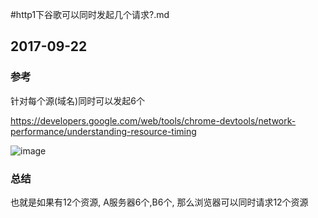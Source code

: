 #http1下谷歌可以同时发起几个请求?.md
## 2017-09-22

### 参考

针对每个源(域名)同时可以发起6个

https://developers.google.com/web/tools/chrome-devtools/network-performance/understanding-resource-timing

![image](https://user-images.githubusercontent.com/8264787/30724868-6f6a5308-9f06-11e7-96eb-a7d8e9e20570.png)

### 总结
也就是如果有12个资源, A服务器6个,B6个, 那么浏览器可以同时请求12个资源
